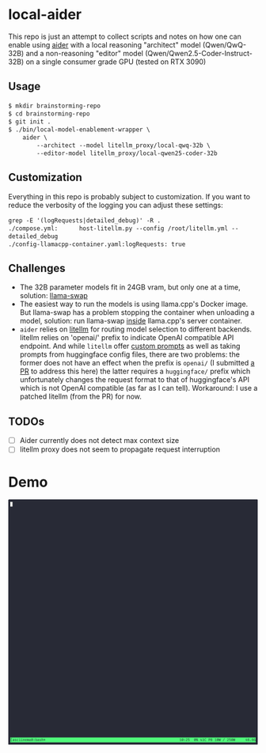 # local-aider
This repo is just an attempt to collect scripts and notes on how one
can enable using [aider](https://aider.chat) with a local reasoning "architect" model (Qwen/QwQ-32B)
and a non-reasoning "editor" model (Qwen/Qwen2.5-Coder-Instruct-32B)
on a single consumer grade GPU (tested on RTX 3090)


## Usage
```console
$ mkdir brainstorming-repo
$ cd brainstorming-repo
$ git init .
$ ./bin/local-model-enablement-wrapper \
    aider \
        --architect --model litellm_proxy/local-qwq-32b \
        --editor-model litellm_proxy/local-qwen25-coder-32b
```

## Customization
Everything in this repo is probably subject to customization. If you
want to reduce the verbosity of the logging you can adjust these
settings:
```console
grep -E '(logRequests|detailed_debug)' -R .
./compose.yml:      host-litellm.py --config /root/litellm.yml --detailed_debug
./config-llamacpp-container.yaml:logRequests: true
```

## Challenges
- The 32B parameter models fit in 24GB vram, but only one at a time,
  solution: [llama-swap](https://github.com/mostlygeek/llama-swap)
- The easiest way to run the models is using llama.cpp's Docker
  image. But llama-swap has a problem stopping the container when
  unloading a model, solution: run llama-swap [inside](env-llama-cpp-swap/Containerfile) llama.cpp's 
  server container.
- `aider` relies on [litellm](https://github.com/BerriAI/litellm) for routing model selection to different
  backends. litellm relies on 'openai/' prefix to indicate OpenAI
  compatible API endpoint. And while `litellm` offer [custom
  prompts](https://web.archive.org/web/20250214140648/https://docs.litellm.ai/docs/completion/prompt_formatting#format-prompt-yourself)
  as well as taking prompts from huggingface config files, there are
  two problems: the former does not have an effect when the prefix is
  `openai/` (I submitted [a
  PR](https://github.com/BerriAI/litellm/pull/9390) to address this
  here) the latter requires a `huggingface/` prefix which
  unfortunately changes the request format to that of huggingface's
  API which is not OpenAI compatible (as far as I can
  tell). Workaround: I use a patched litellm (from the PR) for now.
  

## TODOs
- [ ] Aider currently does not detect max context size
- [ ] litellm proxy does not seem to propagate request interruption

# Demo
[![asciicast](demo.gif)](https://asciinema.org/a/Rm1PSQHtEEtEIyhKOsO2KbcYX)

